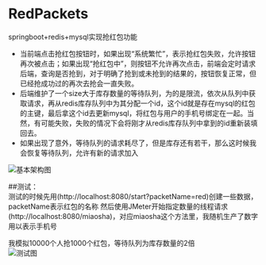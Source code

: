 # RedPackets
springboot+redis+mysql实现抢红包功能
- 当前端点击抢红包按钮时，如果出现“系统繁忙”，表示抢红包失败，允许按钮再次被点击；如果出现“抢红包中”，则按钮不允许再次点击，前端会定时请求后端，查询是否抢到，对于明确了抢到或未抢到的结果的，按钮恢复正常，但已经抢成功过的再次去抢会一直失败。
- 后端维护了一个size大于库存数量的等待队列，为的是限流，依次从队列中获取请求，再从redis库存队列中为其分配一个id，这个id就是存在mysql的红包的主键，最后拿这个id去更新mysql，将红包与用户的手机号绑定在一起。当然，有可能失败，失败的情况下会将刚才从redis库存队列中拿到的id重新装填回去。
- 如果出现了意外，等待队列的请求耗尽了，但是库存还有若干，那么这时候我会恢复等待队列，允许有新的请求加入

![基本架构图](http://cmtimeoss.oss-cn-shanghai.aliyuncs.com/RedPacket.png)

##测试：</br>
测试的时候先用(http://localhost:8080/start?packetName=red)创建一些数据，packetName表示红包的名称
然后使用JMeter开始指定数量的线程请求(http://localhost:8080/miaosha)，对应miaosha这个方法里，我随机生产了数字用以表示手机号

我模拟10000个人抢1000个红包，等待队列为库存数量的2倍</br>
![测试图](http://cmtimeoss.oss-cn-shanghai.aliyuncs.com/qianghongbao.png)
